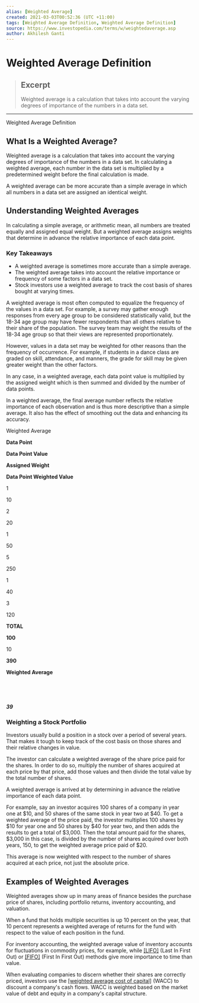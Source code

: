 ```yaml
---
alias: [Weighted Average]
created: 2021-03-03T00:52:36 (UTC +11:00)
tags: [Weighted Average Definition, Weighted Average Definition]
source: https://www.investopedia.com/terms/w/weightedaverage.asp
author: Akhilesh Ganti
---
```


# Weighted Average Definition

> ## Excerpt
> Weighted average is a calculation that takes into account the varying degrees of importance of the numbers in a data set.

---

Weighted Average Definition
## What Is a Weighted Average?

Weighted average is a calculation that takes into account the varying degrees of importance of the numbers in a data set. In calculating a weighted average, each number in the data set is multiplied by a predetermined weight before the final calculation is made.

A weighted average can be more accurate than a simple average in which all numbers in a data set are assigned an identical weight.

## Understanding Weighted Averages

In calculating a simple average, or arithmetic mean, all numbers are treated equally and assigned equal weight. But a weighted average assigns weights that determine in advance the relative importance of each data point.

### Key Takeaways

-   A weighted average is sometimes more accurate than a simple average.
-   The weighted average takes into account the relative importance or frequency of some factors in a data set.
-   Stock investors use a weighted average to track the cost basis of shares bought at varying times.

A weighted average is most often computed to equalize the frequency of the values in a data set. For example, a survey may gather enough responses from every age group to be considered statistically valid, but the 18-34 age group may have fewer respondents than all others relative to their share of the population. The survey team may weight the results of the 18-34 age group so that their views are represented proportionately.

However, values in a data set may be weighted for other reasons than the frequency of occurrence. For example, if students in a dance class are graded on skill, attendance, and manners, the grade for skill may be given greater weight than the other factors.

In any case, in a weighted average, each data point value is multiplied by the assigned weight which is then summed and divided by the number of data points.

In a weighted average, the final average number reflects the relative importance of each observation and is thus more descriptive than a simple average. It also has the effect of smoothing out the data and enhancing its accuracy.

Weighted Average

**Data Point**

**Data Point Value**

**Assigned Weight**

**Data Point Weighted Value**

1

10

2

20

1

50

5

250

1

40

3

120

**TOTAL**

**100**

10

**390**

**Weighted Average**

 

 

**_39_**

### Weighting a Stock Portfolio

Investors usually build a position in a stock over a period of several years. That makes it tough to keep track of the cost basis on those shares and their relative changes in value.

The investor can calculate a weighted average of the share price paid for the shares. In order to do so, multiply the number of shares acquired at each price by that price, add those values and then divide the total value by the total number of shares.

A weighted average is arrived at by determining in advance the relative importance of each data point.

For example, say an investor acquires 100 shares of a company in year one at $10, and 50 shares of the same stock in year two at $40. To get a weighted average of the price paid, the investor multiplies 100 shares by $10 for year one and 50 shares by $40 for year two, and then adds the results to get a total of $3,000. Then the total amount paid for the shares, $3,000 in this case, is divided by the number of shares acquired over both years, 150, to get the weighted average price paid of $20.

This average is now weighted with respect to the number of shares acquired at each price, not just the absolute price.

## Examples of Weighted Averages

Weighted averages show up in many areas of finance besides the purchase price of shares, including portfolio returns, inventory accounting, and valuation.

When a fund that holds multiple securities is up 10 percent on the year, that 10 percent represents a weighted average of returns for the fund with respect to the value of each position in the fund.

For inventory accounting, the weighted average value of inventory accounts for fluctuations in commodity prices, for example, while [[LIFO]](https://www.investopedia.com/terms/l/lifo.asp) (Last In First Out) or [[FIFO]](https://www.investopedia.com/terms/f/fifo.asp) (First In First Out) methods give more importance to time than value.

When evaluating companies to discern whether their shares are correctly priced, investors use the [[weighted average cost of capital]](https://www.investopedia.com/terms/w/wacc.asp) (WACC) to discount a company's cash flows. WACC is weighted based on the market value of debt and equity in a company's capital structure.
